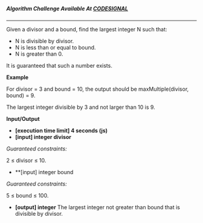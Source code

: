 ##### Algorithm Challenge Available At [CODESIGNAL](https://app.codesignal.com/arcade/intro/level-2/xskq4ZxLyqQMCLshr)

---

Given a divisor and a bound, find the largest integer N such that:

- N is divisible by divisor.
- N is less than or equal to bound.
- N is greater than 0.

It is guaranteed that such a number exists.

**Example**

For divisor = 3 and bound = 10, the output should be
maxMultiple(divisor, bound) = 9.

The largest integer divisible by 3 and not larger than 10 is 9.

**Input/Output**

- **[execution time limit] 4 seconds (js)**
- **[input] integer divisor**

_Guaranteed constraints:_

2 ≤ divisor ≤ 10.

- \*\*[input] integer bound

_Guaranteed constraints:_

5 ≤ bound ≤ 100.

- **[output] integer**
  The largest integer not greater than bound that is divisible by divisor.
